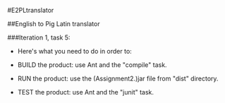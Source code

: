 #E2PLtranslator

##English to Pig Latin translator

###Iteration 1, task 5:

* Here's what you need to do in order to:

* BUILD the product: use Ant and the "compile" task.

* RUN the product: use the (Assignment2.)jar file from "dist" directory.

* TEST the product: use Ant and the "junit" task.
